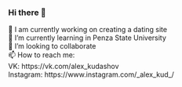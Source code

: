 ### Hi there 👋
<div>🔭 I am currently working on creating a dating site <br>
🌱 I’m currently learning in Penza State University <br>
👯 I’m looking to collaborate <br>
📫 How to reach me: <br>
    VK: https://vk.com/alex_kudashov <br>
    Instagram: https://www.instagram.com/_alex_kud_/ <br></div>
<!--
**Alex-Kud/Alex-Kud** is a ✨ _special_ ✨ repository because its `README.md` (this file) appears on your GitHub profile.

Here are some ideas to get you started:

- 🔭 I’m currently working on ...
- 🌱 I’m currently learning ...
- 👯 I’m looking to collaborate on ...
- 🤔 I’m looking for help with ...
- 💬 Ask me about ...
- 📫 How to reach me: ...
- 😄 Pronouns: ...
- ⚡ Fun fact: ...
-->
